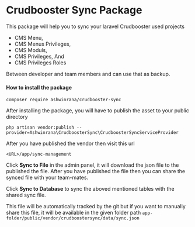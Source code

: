 # Crudbooster Sync Package

This package will help you to sync your laravel Crudbooster used projects 
* CMS Menu, 
* CMS Menus Privileges,
* CMS Moduls,
* CMS Privileges, And
* CMS Privileges Roles

Between developer and team members and can use that as backup.

#### How to install the package
`composer require ashwinrana/crudbooster-sync`

After installing the package, you will have to publish the asset to your public directory

`php artisan vendor:publish --provider=Ashwinrana\CrudboosterSync\CrudboosterSyncServiceProvider`

After you have published the vendor then visit this url

`<URL>/app/sync-management`

Click **Sync to File** in the admin panel, it will download the json file to the published the file.
After you have published the file then you can share the synced file with your team-mates.

Click **Sync to Database** to sync the aboved mentioned tables with the shared sync file.

This file will be automatically tracked by the git but if you want to manually share this file,
it will be available in the given folder path
`app-folder/public/vendor/crudboostersync/data/sync.json`